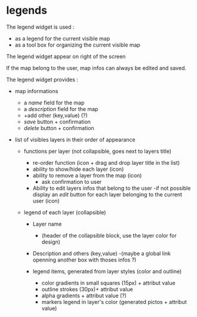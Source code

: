 legends
=======

The legend widget is used :
- as a legend for the current visible map
- as a tool box for organizing the current visible map 

The legend widget appear on right of the screen

If the map belong to the user, map infos can always be edited and saved.


The legend widget provides : 

- map informations

	- a *name* field for the map
	- a *description* field for the map
	- +add other (key,value) (?)
	- *save* button + confirmation
	- *delete* button + confirmation

- list of visibles layers in their order of appearance

	- functions per layer (not collapsible, goes next to layers title)

		- re-order function (icon + drag and drop layer title in the list)
		- ability to show/hide each layer (icon)
		- ability to remove a layer from the map (icon)
			- ask confirmation to user
		- Ability to edit layers infos that belong to the user 
			-if not possible display an *edit* button for each layer belonging to the current user (icon)

	- legend of each layer (collapsible)

		- Layer name 
			- (header of the collapsible block, use the layer color for design)
		
		- Description and others (key,value)
			-(maybe a global link openning another box with thoses infos ?)
		
		- legend items, generated from layer styles (color and outline)
			- color gradients in small squares (15px) + attribut value
			- outline strokes (30px)+ attribut value
			- alpha gradients + attribut value (?)
			- markers legend in layer's color (generated pictos + attribut value)




